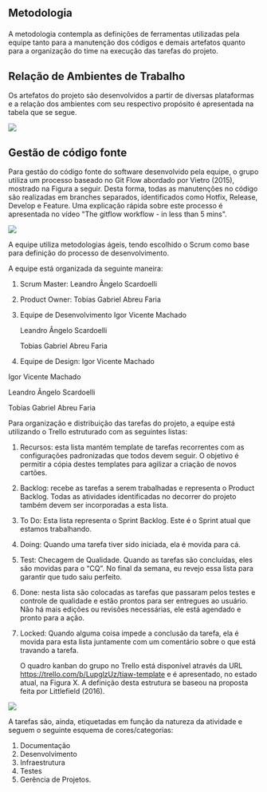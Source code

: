 ## Metodologia</p>
A metodologia contempla as definições de ferramentas utilizadas pela equipe tanto para a manutenção dos códigos e demais artefatos quanto para a organização do time na execução das tarefas do projeto.</p>

## Relação de Ambientes de Trabalho
Os artefatos do projeto são desenvolvidos a partir de diversas plataformas e a relação dos ambientes com seu respectivo propósito é apresentada na tabela que se segue. 

<img src =https://github.com/ICEI-PUC-Minas-PMV-ADS/pmv-ads-2021-2-e1-proj-web-t5-g5-sistemas_doacoes/blob/main/img/rela%C3%A7%C3%A3o%20ambiente%20de%20trabalho.PNG></p>

## Gestão de código fonte
Para gestão do código fonte do software desenvolvido pela equipe, o grupo utiliza um processo baseado no Git Flow abordado por Vietro (2015), mostrado na Figura a seguir. Desta forma, todas as manutenções no código são realizadas em branches separados, identificados como Hotfix, Release, Develop e Feature. Uma explicação rápida sobre este processo é apresentada no vídeo "The gitflow workflow - in less than 5 mins".

<img src =https://github.com/ICEI-PUC-Minas-PMV-ADS/pmv-ads-2021-2-e1-proj-web-t5-g5-sistemas_doacoes/blob/main/img/gest%C3%A3o%20codigo%20fonte.PNG></p>

A equipe utiliza metodologias ágeis, tendo escolhido o Scrum como base para definição do processo de desenvolvimento.
 
A equipe está organizada da seguinte maneira:

1.	Scrum Master: Leandro Ângelo Scardoelli
2.	Product Owner: Tobias Gabriel Abreu Faria </P>
3.	Equipe de Desenvolvimento
Igor Vicente Machado </P>
Leandro Ângelo Scardoelli </P>
Tobias Gabriel Abreu Faria </P>

4.	Equipe de Design: Igor Vicente Machado </P>

Igor Vicente Machado </P>
Leandro Ângelo Scardoelli </P>
Tobias Gabriel Abreu Faria </P>

Para organização e distribuição das tarefas do projeto, a equipe está utilizando o Trello estruturado com as seguintes listas: 

 
1.	Recursos: esta lista mantém template de tarefas recorrentes com as configurações padronizadas que todos devem seguir. O objetivo é permitir a cópia destes templates para agilizar a criação de novos cartões.
2.	Backlog: recebe as tarefas a serem trabalhadas e representa o Product Backlog. Todas as atividades identificadas no decorrer do projeto também devem ser incorporadas a esta lista.
3.	To Do: Esta lista representa o Sprint Backlog. Este é o Sprint atual que estamos trabalhando.
4.	Doing: Quando uma tarefa tiver sido iniciada, ela é movida para cá.
5.	Test: Checagem de Qualidade. Quando as tarefas são concluídas, eles são movidas para o “CQ”. No final da semana, eu revejo essa lista para garantir que tudo saiu perfeito.
6.	Done: nesta lista são colocadas as tarefas que passaram pelos testes e controle de qualidade e estão prontos para ser entregues ao usuário. Não há mais edições ou revisões necessárias, ele está agendado e pronto para a ação.
7.	Locked: Quando alguma coisa impede a conclusão da tarefa, ela é movida para esta lista juntamente com um comentário sobre o que está travando a tarefa.

	O quadro kanban do grupo no Trello está disponível através da URL https://trello.com/b/LupglzUz/tiaw-template e é apresentado, no estado atual, na Figura X. A definição desta estrutura se baseou na proposta feita por Littlefield (2016).

<img src =https://github.com/ICEI-PUC-Minas-PMV-ADS/pmv-ads-2021-2-e1-proj-web-t5-g5-sistemas_doacoes/blob/main/img/trello.PNG></p>

A tarefas são, ainda, etiquetadas em função da natureza da atividade e seguem o seguinte esquema de cores/categorias:

1.	Documentação
2.	Desenvolvimento 
3.	Infraestrutura
4.	Testes
5.	Gerência de Projetos.
